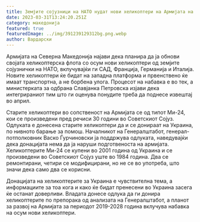 ```yaml
---
title: Земјите сојузници на НАТО нудат нови хеликоптери на Армијата на Македонија
date: 2023-03-31T13:24:20.251Z
category: македонија
featured: true
featuredImage: ../img/391239129312bg.png.webp
author: Вардарски
---
```


Армијата на Северна Македонија најави дека планира да ја обнови својата хеликоптерска флота со осум нови хеликоптери од земјите сојузнички на НАТО, вклучувајќи ги САД, Франција, Германија и Италија. Новите хеликоптери ќе бидат на западна платформа и првенствено ќе имаат транспортна, а не борбена улога. Процесот на набавка е во тек, а министерката за одбрана Славјанка Петровска изјави дека интегрираниот тим што ги оценува понудите треба да поднесе извештај во април.

Старите хеликоптери во сопственост на Армијата се од типот Ми-24, кои се произведени пред речиси 30 години во Советскиот Сојуз. Одлуката е донесена старите хеликоптери да и се донираат на Украина, по нивното барање за помош. Началникот на Генералштабот, генерал-потполковник Васко Ѓурчиновски ја поддржува одлуката, наведувајќи дека донацијата нема да ја наруши подготвеноста на армијата. Хеликоптерите Ми-24 се купени во 2001 година од Украина и се произведени во Советскиот Сојуз уште во 1984 година. Два се ремонтирани, четири се модифицирани, но не се во употреба, што значи дека само два се корисни.

Донацијата на хеликоптерите за Украина е чувствителна тема, а информациите за тоа кога и како ќе бидат пренесени во Украина засега ќе останат доверливи. Владата донесе одлука да ги донира хеликоптерите по препорака од анализата на Генералштабот, а планот за развој на Армијата за периодот 2019-2028 година вклучува набавка на осум нови хеликоптери.
